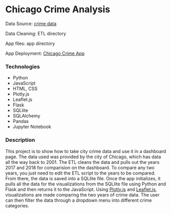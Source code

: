 # Chicago Crime Analysis

Data Source: [crime data](https://data.cityofchicago.org/Public-Safety/Crimes-2001-to-present/ijzp-q8t2)

Data Cleaning: ETL directory

App files: app directory

App Deployment: [Chicago Crime App](https://chicago-crime-analysis.herokuapp.com/)

### Technologies
* Python
* JavaScript
* HTML, CSS
* Plotly.js
* Leaflet.js
* Flask
* SQLlite
* SQLAlchemy
* Pandas
* Jupyter Notebook

### Description
This project is to show how to take city crime data and use it in a dashboard page. The data used was provided by the city of Chicago, which has data all the way back to 2001.  The ETL cleans the data and pulls out the years 2017 and 2018 for comparision on the dashboard.  To compare any two years, you just need to edit the ETL script to the years to be compared.  From there, the data is saved into a SQLlite file.  Once the app initializes, it pulls all the data for the visualizations from the SQLlite file using Python and Flask and then returns it to the JavaScript.  Using [Plotly.js](https://plot.ly/javascript/) and [Leaflet.js](https://leafletjs.com/index.html), visualizations are made comparing the two years of crime data.  The user can then filter the data through a dropdown menu into different crime categories.
